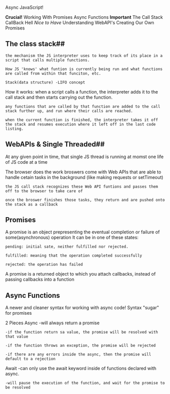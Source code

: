 Async JavaScript!

**Crucial!**
    Working With Promises
    Async Functions
**Important**
    The Call Stack
    CallBack Hell
*Nice to Have*
    Understanding WebAPI's
    Creating Our Own Promises

## The class stack##
    the mechanism the JS interpreter uses to keep track of its place in a script that calls multiple functions.

    How JS 'knows' what funtion is currently being run and what functions are called from within that funciton, etc.

    Stack(data structure) -LIFO concept

How it works:
    when a script calls a function, the interpreter adds it to the call stack and then starts carrying out the function.

    any functions that are called by that function are added to the call stack further up, and run where their calls are reached.

    when the current function is finished, the interpreter takes it off the stack and resumes execution where it left off in the last code listing.

## WebAPIs & Single Threaded##

At any given point in time, that single JS thread is running at momst one life of JS code at a time

The browser does the work
    broswers come with Web APIs that are able to handle cetain tasks in the background (like making requests or setTimeout)

    the JS call stack recognizes these Web API funtions and passes them off to the browser to take care of

    once the broswer finishes those tasks, they return and are pushed onto the stack as a callback

## Promises ##

A promise is an object prepresenting the eventual completion or failure of some(asynchronous) operation
It can be in one of these states:

    pending: initial sate, neither fulfilled nor rejected.

    fulfilled: meaning that the operation completed successfully
    
    rejected: the operation has failed

A promise is a returned object to which you attach callbacks, instead of passing callbacks into a function

## Async Functions ##
A newer and cleaner syntax for working with async code!
Syntax "sugar" for promises

2 Pieces
Async
    -will always return a promise

    -if the function return sa value, the promise will be resolved with that value

    -if the function throws an exception, the promise will be rejected

    -if there are any errors inside the async, then the promise will default to a rejection

Await
    -can only use the await keyword inside of functions declared with async.

    -will pause the execution of the function, and wait for the promise to be resolved
